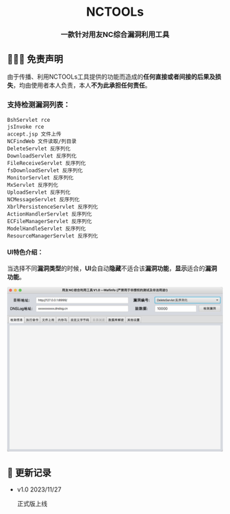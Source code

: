 <h1 align="center" >NCTOOLs</h1>

<h3 align="center" >一款针对用友NC综合漏洞利用工具</h3>




##  👮🏻‍♀️ 免责声明

由于传播、利用NCTOOLs工具提供的功能而造成的**任何直接或者间接的后果及损失**，均由使用者本人负责，本人**不为此承担任何责任**。

### 支持检测漏洞列表：

```
BshServlet rce
jsInvoke rce
accept.jsp 文件上传
NCFindWeb 文件读取/列目录
DeleteServlet 反序列化
DownloadServlet 反序列化
FileReceiveServlet 反序列化
fsDownloadServlet 反序列化
MonitorServlet 反序列化
MxServlet 反序列化
UploadServlet 反序列化
NCMessageServlet 反序列化
XbrlPersistenceServlet 反序列化
ActionHandlerServlet 反序列化
ECFileManagerServlet 反序列化
ModelHandleServlet 反序列化
ResourceManagerServlet 反序列化
```

#### UI特色介绍：

当选择不同**漏洞类型**的时候，**UI**会自动**隐藏**不适合该**漏洞功能**，**显示**适合的**漏洞功能**。

![image-20231126142553814](README/image-20231126142553814.png)

## 👑 更新记录

- v1.0 2023/11/27

  正式版上线

